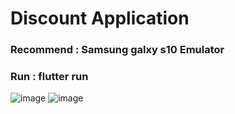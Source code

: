 # Discount Application
### Recommend : Samsung galxy s10 Emulator
### Run : flutter run
![image](https://github.com/jame12945/Discount-Application/assets/69070123/5e02acca-db3c-485a-9c0c-7eac412aba77)
![image](https://github.com/jame12945/Discount-Application/assets/69070123/58cb7311-08a3-4b8d-87b3-7ff0267ecaf6)
